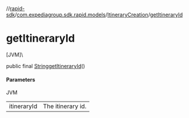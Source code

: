 //[rapid-sdk](../../../index.md)/[com.expediagroup.sdk.rapid.models](../index.md)/[ItineraryCreation](index.md)/[getItineraryId](get-itinerary-id.md)

# getItineraryId

[JVM]\

public final [String](https://docs.oracle.com/javase/8/docs/api/java/lang/String.html)[getItineraryId](get-itinerary-id.md)()

#### Parameters

JVM

| | |
|---|---|
| itineraryId | The itinerary id. |

